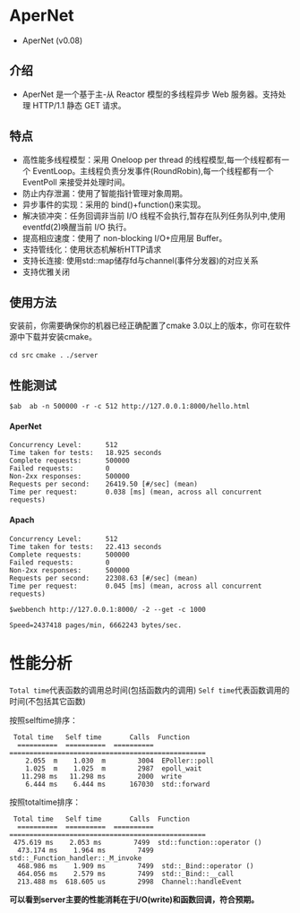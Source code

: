 # AperNet

- AperNet (v0.08)

## 介绍

* AperNet 是一个基于主-从 Reactor 模型的多线程异步 Web 服务器。支持处理 HTTP/1.1 静态 GET 请求。

## 特点

* 高性能多线程模型：采用 Oneloop per thread 的线程模型,每一个线程都有一个 EventLoop。主线程负责分发事件(RoundRobin),每一个线程都有一个 EventPoll 来接受并处理时间。
* 防止内存泄漏：使用了智能指针管理对象周期。
* 异步事件的实现：采用的 bind()+function()来实现。
* 解决锁冲突：任务回调非当前 I/O 线程不会执行,暂存在队列任务队列中,使用 eventfd(2)唤醒当前 I/O 执行。
* 提高相应速度：使用了 non-blocking I/O+应用层 Buffer。
* 支持管线化：使用状态机解析HTTP请求
* 支持长连接: 使用std::map储存fd与channel(事件分发器)的对应关系
* 支持优雅关闭 

## 使用方法

安装前，你需要确保你的机器已经正确配置了cmake 3.0以上的版本，你可在软件源中下载并安装cmake。

```cd src```
```cmake .```
```./server```

## 性能测试

```$ab  ab -n 500000 -r -c 512 http://127.0.0.1:8000/hello.html```

#### AperNet

```shell
Concurrency Level:      512
Time taken for tests:   18.925 seconds
Complete requests:      500000
Failed requests:        0
Non-2xx responses:      500000
Requests per second:    26419.50 [#/sec] (mean)
Time per request:       0.038 [ms] (mean, across all concurrent requests)
```

#### Apach

```shell
Concurrency Level:      512
Time taken for tests:   22.413 seconds
Complete requests:      500000
Failed requests:        0
Non-2xx responses:      500000
Requests per second:    22308.63 [#/sec] (mean)
Time per request:       0.045 [ms] (mean, across all concurrent requests)
```

```$webbench http://127.0.0.1:8000/ -2 --get -c 1000```

```shell
Speed=2437418 pages/min, 6662243 bytes/sec.
```

# 性能分析

```Total time```代表函数的调用总时间(包括函数内的调用)
```Self time```代表函数调用的时间(不包括其它函数)

按照selftime排序：

```shell
 Total time   Self time       Calls  Function
  ==========  ==========  ==========  =================================================
    2.055  m    1.030  m        3004  EPoller::poll
    1.025  m    1.025  m        2987  epoll_wait
   11.298 ms   11.298 ms        2000  write
    6.444 ms    6.444 ms      167030  std::forward
```

按照totaltime排序：

```shell
 Total time   Self time       Calls  Function
  ==========  ==========  ==========  =================================================
 475.619 ms    2.053 ms        7499  std::function::operator ()
  473.174 ms    1.964 ms        7499  std::_Function_handler::_M_invoke
  468.986 ms    1.909 ms        7499  std::_Bind::operator ()
  464.056 ms    2.579 ms        7499  std::_Bind::__call
  213.488 ms  618.605 us        2998  Channel::handleEvent
```

**可以看到server主要的性能消耗在于I/O(write)和函数回调，符合预期。**
